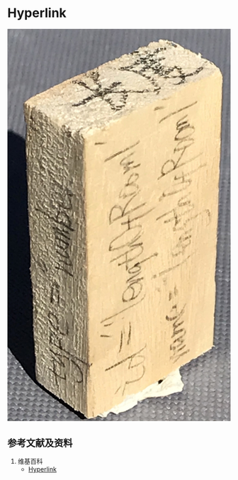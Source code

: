 # Hyperlink

![](/images/章6-用实体模型表达网站开发前端的基本组件/Form(input)/input01.jpg)

## 参考文献及资料

1. 维基百科
	- [Hyperlink](https://en.wikipedia.org/wiki/Hyperlink) 